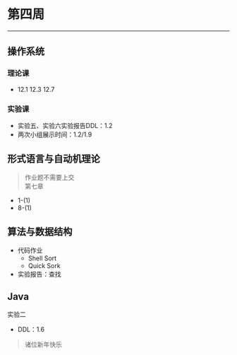 # 第四周  
---  
## 操作系统  
### 理论课  
- 12.1 12.3 12.7  

### 实验课  
- 实验五、实验六实验报告DDL：1.2  
- 两次小组展示时间：1.2/1.9  

## 形式语言与自动机理论  
> 作业题不需要上交  
第七章  
- 1-(1)  
- 8-(1)  

## 算法与数据结构  
- 代码作业  
	- Shell Sort  
	- Quick Sork  
- 实验报告：查找  

## Java  
实验二  
- DDL：1.6  
  
  
  
> 诸位新年快乐  